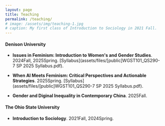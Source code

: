 ```yaml
---
layout: page
title: Teaching
permalink: /teaching/
# image: /assets/img/teaching-1.jpg
# caption: My first class of Introduction to Sociology in 2021 Fall. 
---
```


#### Denison University

* **Issues in Feminism: Introduction to Women's and Gender Studies**. 2024Fall, 2025Spring. [Syllabus](assets/files/[public]WGST101_QS290-7 SP 2025 Syllabus.pdf).

* **When AI Meets Feminism: Critical Perspectives and Actionable Strategies**. 2025Spring. [Syllabus](assets/files/[public]WGST101_QS290-7 SP 2025 Syllabus.pdf).

* **Gender and Diginal Inequality in Contemporary China**. 2025Fall.


#### The Ohio State University

* **Introduction to Sociology**. 2021Fall, 2024Spring.
